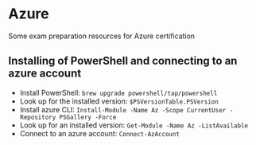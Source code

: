 # Azure

Some exam preparation resources for Azure certification

## Installing of PowerShell and connecting to an azure account

- Install PowerShell: `brew upgrade powershell/tap/powershell`
- Look up for the installed version: `$PSVersionTable.PSVersion`
- Install azure CLI: `Install-Module -Name Az -Scope CurrentUser -Repository PSGallery -Force`
- Look up for an installed version: `Get-Module -Name Az -ListAvailable`
- Connect to an azure account: `Connect-AzAccount`
